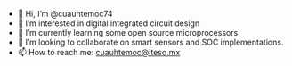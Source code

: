 - 👋 Hi, I’m @cuauhtemoc74
- 👀 I’m interested in digital integrated circuit design
- 🌱 I’m currently learning some open source microprocessors
- 💞️ I’m looking to collaborate on smart sensors and SOC implementations.
- 📫 How to reach me: cuauhtemoc@iteso.mx

<!---
cuauhtemoc74/cuauhtemoc74 is a ✨ special ✨ repository because its `README.md` (this file) appears on your GitHub profile.
You can click the Preview link to take a look at your changes.
--->
